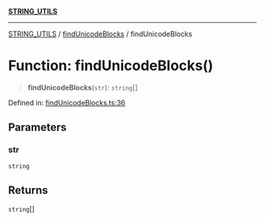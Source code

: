 [**STRING_UTILS**](../../README.md)

***

[STRING_UTILS](../../README.md) / [findUnicodeBlocks](../README.md) / findUnicodeBlocks

# Function: findUnicodeBlocks()

> **findUnicodeBlocks**(`str`): `string`[]

Defined in: [findUnicodeBlocks.ts:36](https://github.com/dailker/everyutil/blob/fd2dd910f5fc45d6a6fda4227f10403d6a5baee7/src/string/findUnicodeBlocks.ts#L36)

## Parameters

### str

`string`

## Returns

`string`[]
